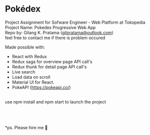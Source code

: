 # Pokédex

Project Assignment for Sofware Engineer - Web Platform at Tokopedia
<br> Project Name: Pokedex Progressive Web App
<br> Repo by: Gilang K. Pratama (gilpratama@outlook.com)
<br> feel free to contact me if there is problem occured

Made possible with:

- React with Redux
- Redux saga for overview page API call's
- Redux thunk for detail page API call's
- Live search
- Load data on scroll
- Material UI for React.
- PokeAPI (https://pokeapi.co/)

<br>
use npm install and npm start to launch the project
<br>
<br>
<br>
<br>
<br>
*ps. Please hire me 🥺
